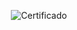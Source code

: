 <div align="center">

  ![Certificado](https://user-images.githubusercontent.com/86432393/190877830-1d17685a-f0fc-46b1-b145-a29a3b0c332e.png)

</div>